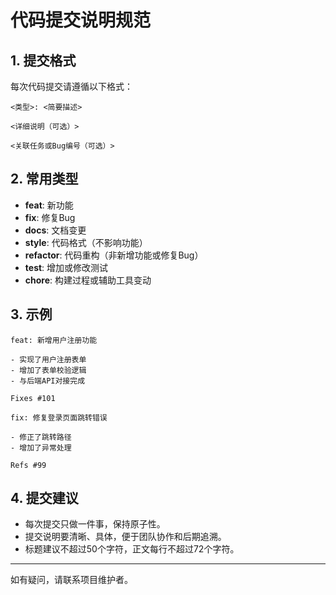 # 代码提交说明规范

## 1. 提交格式

每次代码提交请遵循以下格式：

```
<类型>: <简要描述>

<详细说明（可选）>

<关联任务或Bug编号（可选）>
```

## 2. 常用类型

- **feat**: 新功能
- **fix**: 修复Bug
- **docs**: 文档变更
- **style**: 代码格式（不影响功能）
- **refactor**: 代码重构（非新增功能或修复Bug）
- **test**: 增加或修改测试
- **chore**: 构建过程或辅助工具变动

## 3. 示例

```
feat: 新增用户注册功能

- 实现了用户注册表单
- 增加了表单校验逻辑
- 与后端API对接完成

Fixes #101
```

```
fix: 修复登录页面跳转错误

- 修正了跳转路径
- 增加了异常处理

Refs #99
```

## 4. 提交建议

- 每次提交只做一件事，保持原子性。
- 提交说明要清晰、具体，便于团队协作和后期追溯。
- 标题建议不超过50个字符，正文每行不超过72个字符。

---
如有疑问，请联系项目维护者。